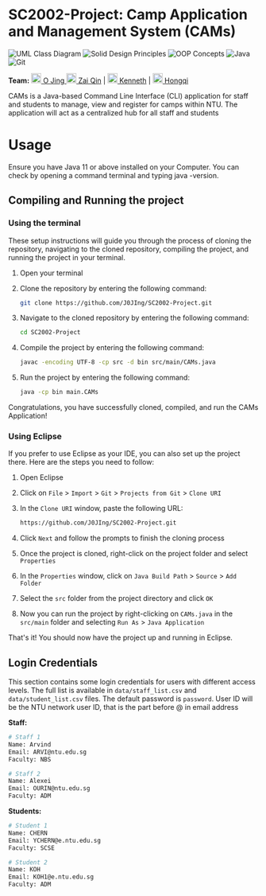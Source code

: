 # SC2002-Project: Camp Application and Management System (CAMs)

![UML Class Diagram](https://img.shields.io/badge/UML%20Class%20Diagram-1976D2?style=for-the-badge&logoColor=white)
![Solid Design Principles](https://img.shields.io/badge/SOLID%20Design%20Principles-C71A36?style=for-the-badge&logoColor=white)
![OOP Concepts](https://img.shields.io/badge/OOP%20Concepts-C71A36?style=for-the-badge&logoColor=white)
![Java](https://img.shields.io/badge/java-%23ED8B00.svg?style=for-the-badge&logo=java&logoColor=white)
![Git](https://img.shields.io/badge/git-%23F05033.svg?style=for-the-badge&logo=git&logoColor=white)

**Team:** 
[<img src="https://github.com/J0JIng.png" height="20" width="20" /> O Jing ](https://github.com/J0JIng)
[<img src="https://github.com/Zaiqin.png" height="20" width="20" /> Zai Qin](https://github.com/Zaiqin) |
[<img src="https://github.com/kyew003.png" height="20" width="20" /> Kenneth](https://github.com/kyew003) |
[<img src="https://github.com/sharpwoofer.png" height="20" width="20" /> Hongqi](https://github.com/sharpwoofer)

CAMs is a Java-based Command Line Interface (CLI) application for staff and students to manage, view and register for camps within NTU. The application will act as a centralized hub for all staff and students

# Usage

Ensure you have Java 11 or above installed on your Computer. You can check by opening a command terminal and typing java -version.

## Compiling and Running the project
### Using the terminal

These setup instructions will guide you through the process of cloning the repository, navigating to the cloned repository, compiling the project, and running the project in your terminal.

1. Open your terminal

2. Clone the repository by entering the following command:

   ```bash
   git clone https://github.com/J0JIng/SC2002-Project.git
   
   ```

3. Navigate to the cloned repository by entering the following command:

   ```bash
   cd SC2002-Project
   ```

4. Compile the project by entering the following command:

   ```bash
   javac -encoding UTF-8 -cp src -d bin src/main/CAMs.java
   ```

5. Run the project by entering the following command:

   ```bash
   java -cp bin main.CAMs
   ```

Congratulations, you have successfully cloned, compiled, and run the CAMs Application!

### Using Eclipse

If you prefer to use Eclipse as your IDE, you can also set up the project there. Here are the steps you need to follow:

1. Open Eclipse
2. Click on `File` > `Import` > `Git` > `Projects from Git` > `Clone URI`
3. In the `Clone URI` window, paste the following URL:

   ```bash
   https://github.com/J0JIng/SC2002-Project.git
   ```

4. Click `Next` and follow the prompts to finish the cloning process
5. Once the project is cloned, right-click on the project folder and select `Properties`
6. In the `Properties` window, click on `Java Build Path` > `Source` > `Add Folder`
7. Select the `src` folder from the project directory and click `OK`
8. Now you can run the project by right-clicking on `CAMs.java` in the `src/main` folder and selecting `Run As` > `Java Application`

That's it! You should now have the project up and running in Eclipse.

## Login Credentials

This section contains some login credentials for users with different access levels. The full list is available in `data/staff_list.csv` and `data/student_list.csv` files. The default password is `password`.
User ID will be the NTU network user ID, that is the part before @ in email address

**Staff:**

```bash
# Staff 1
Name: Arvind
Email: ARVI@ntu.edu.sg
Faculty: NBS

# Staff 2
Name: Alexei
Email: OURIN@ntu.edu.sg
Faculty: ADM
```

**Students:**

```bash
# Student 1
Name: CHERN
Email: YCHERN@e.ntu.edu.sg
Faculty: SCSE

# Student 2
Name: KOH
Email: KOH1@e.ntu.edu.sg
Faculty: ADM
```
